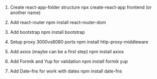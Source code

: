 1. Create react-app-folder structure
      npx create-react-app frontend (or another name)

2. Add react-router
      npm install react-router-dom

3. Add bootstrap
      npm install bootstrap

4. Setup proxy 3000vs8080 ports
      npm install http-proxy-middleware

5. Add axios (maybe can be a first step)
      npm install axios

6. Add Formik and Yup for validation
      npm install formik yup

7. Add Date-fns for work with dates
      npm install date-fns